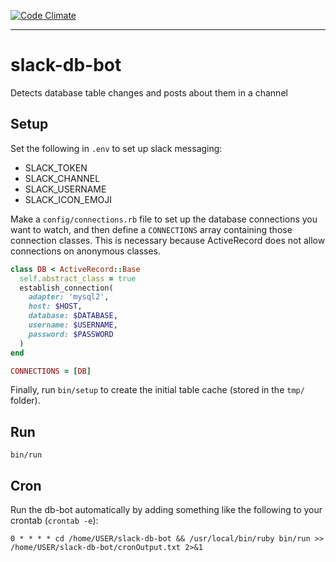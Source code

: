 [![Code Climate](https://codeclimate.com/github/dpca/slack-db-bot/badges/gpa.svg)](https://codeclimate.com/github/dpca/slack-db-bot)

* * *

# slack-db-bot

Detects database table changes and posts about them in a channel

## Setup

Set the following in `.env` to set up slack messaging:

* SLACK_TOKEN
* SLACK_CHANNEL
* SLACK_USERNAME
* SLACK_ICON_EMOJI

Make a `config/connections.rb` file to set up the database connections you want
to watch, and then define a `CONNECTIONS` array containing those connection
classes. This is necessary because ActiveRecord does not allow connections on
anonymous classes.

```ruby
class DB < ActiveRecord::Base
  self.abstract_class = true
  establish_connection(
    adapter: 'mysql2',
    host: $HOST,
    database: $DATABASE,
    username: $USERNAME,
    password: $PASSWORD
  )
end

CONNECTIONS = [DB]
```

Finally, run `bin/setup` to create the initial table cache (stored in the
`tmp/` folder).

## Run

```
bin/run
```

## Cron

Run the db-bot automatically by adding something like the following to your
crontab (`crontab -e`):

```
0 * * * * cd /home/USER/slack-db-bot && /usr/local/bin/ruby bin/run >> /home/USER/slack-db-bot/cronOutput.txt 2>&1
```
